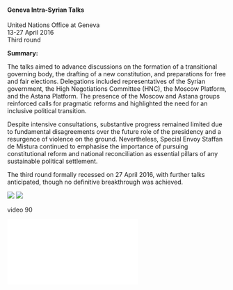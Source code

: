 <h4>Geneva Intra-Syrian Talks</h4>

United Nations Office at Geneva  
13-27 April 2016  
Third round
	
<b>Summary:</b>	

The talks aimed to advance discussions on the formation of a transitional governing body, the drafting of a new constitution, and preparations for free and fair elections. Delegations included representatives of the Syrian government, the High Negotiations Committee (HNC), the Moscow Platform, and the Astana Platform. The presence of the Moscow and Astana groups reinforced calls for pragmatic reforms and highlighted the need for an inclusive political transition.

Despite intensive consultations, substantive progress remained limited due to fundamental disagreements over the future role of the presidency and a resurgence of violence on the ground. Nevertheless, Special Envoy Staffan de Mistura continued to emphasise the importance of pursuing constitutional reform and national reconciliation as essential pillars of any sustainable political settlement.

The third round formally recessed on 27 April 2016, with further talks anticipated, though no definitive breakthrough was achieved.

![](88.JPG)
![](89.JPG)

video 90

![](91.pdf)
<p></p>
